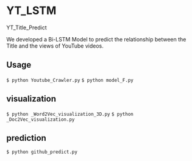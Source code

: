 # YT_LSTM
YT_Title_Predict

We developed a Bi-LSTM Model to predict the relationship between the Title and the views of YouTube videos.

## Usage
`$ python Youtube_Crawler.py`
`$ python model_F.py`

## visualization
`$ python _Word2Vec_visualization_3D.py`
`$ python _Doc2Vec_visualization.py` 

## prediction
`$ python github_predict.py`



